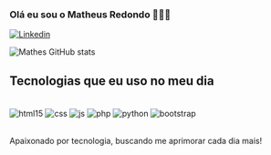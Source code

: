 ### Olá eu sou o Matheus Redondo 🙋‍♂️😁

[![Linkedin](https://img.shields.io/badge/LinkedIn-0077B5?style=for-the-badge&logo=linkedin&logoColor=white)](https://www.linkedin.com/in/matheus-redondo-324a692ba/)


![Mathes GitHub stats](https://github-readme-stats.vercel.app/api?username=devMathes&show_icons=true&theme=onedark)

## Tecnologias que eu uso no meu dia

<div style="display: inline_block"><br/>
    <img align="center" alt="html15" src="https://img.shields.io/badge/HTML5-E34F26?style=for-the-badge&logo=html5&logoColor=white">
    <img align="center" alt="css" src="https://img.shields.io/badge/CSS3-1572B6?style=for-the-badge&logo=css3&logoColor=white">
    <img align="center" alt="js" src="https://img.shields.io/badge/JavaScript-F7DF1E?style=for-the-badge&logo=javascript&logoColor=black">
    <img align="center" alt="php" src="https://img.shields.io/badge/PHP-777BB4?style=for-the-badge&logo=php&logoColor=white">
    <img align="center" alt="python" src=https://img.shields.io/badge/Python-3776AB?style=for-the-badge&logo=python&logoColor=white>
     <img align="center" alt="bootstrap" src=https://img.shields.io/badge/Bootstrap-563D7C?style=for-the-badge&logo=bootstrap&logoColor=white>
</div><br/>

Apaixonado por tecnologia, buscando me aprimorar cada dia mais!
